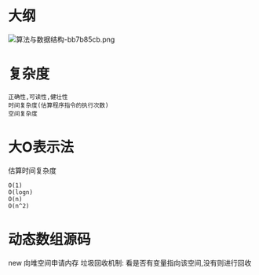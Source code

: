 # 大纲
<img alt="算法与数据结构-bb7b85cb.png" src="assets/算法与数据结构-bb7b85cb.png" width="" height="" >

# 复杂度
```
正确性,可读性,健壮性
时间复杂度(估算程序指令的执行次数)
空间复杂度
```

# 大O表示法
估算时间复杂度
```
O(1)
O(logn)
O(n)
O(n^2)
```

# 动态数组源码
new 向堆空间申请内存
垃圾回收机制:
看是否有变量指向该空间,没有则进行回收
